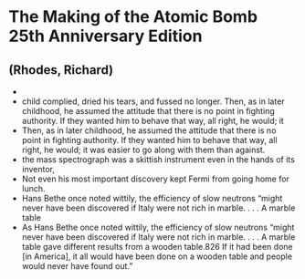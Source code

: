 # The Making of the Atomic Bomb 25th Anniversary Edition
## (Rhodes, Richard)
- 
- child complied, dried his tears, and fussed no longer. Then, as in later childhood, he assumed the attitude that there is no point in fighting authority. If they wanted him to behave that way, all right, he would; it
- Then, as in later childhood, he assumed the attitude that there is no point in fighting authority. If they wanted him to behave that way, all right, he would; it was easier to go along with them than against.
- the mass spectrograph was a skittish instrument even in the hands of its inventor,
- Not even his most important discovery kept Fermi from going home for lunch.
- Hans Bethe once noted wittily, the efficiency of slow neutrons “might never have been discovered if Italy were not rich in marble. . . . A marble table
- As Hans Bethe once noted wittily, the efficiency of slow neutrons “might never have been discovered if Italy were not rich in marble. . . . A marble table gave different results from a wooden table.826 If it had been done [in America], it all would have been done on a wooden table and people would never have found out.”
